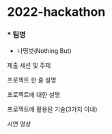 # 2022-hackathon
### * 팀명
- 나띵벗(Nothing But)

제출 세션 및 주제

프로젝트 한 줄 설명

프로젝트에 대한 설명

프로젝트에 활용된 기술(3가지 이내)

시연 영상
